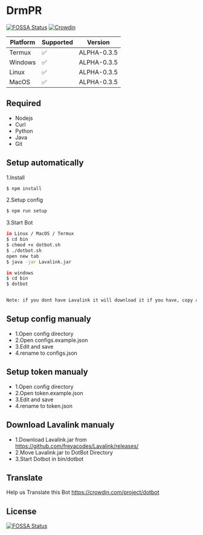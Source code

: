 # DrmPR
[![FOSSA Status](https://app.fossa.com/api/projects/git%2Bgithub.com%2FDemuraAIdev%2FDotBot.svg?type=shield)](https://app.fossa.com/projects/git%2Bgithub.com%2FDemuraAIdev%2FDotBot?ref=badge_shield)
[![Crowdin](https://badges.crowdin.net/dotbot/localized.svg)](https://crowdin.com/project/dotbot)


| Platform | Supported          | Version |
| ------- | ------------------ | ------- |
| Termux   | :white_check_mark: | ALPHA-0.3.5        |
| Windows   | :white_check_mark: | ALPHA-0.3.5        |
| Linux   | :white_check_mark: | ALPHA-0.3.5        |
| MacOS   | :white_check_mark: | ALPHA-0.3.5        |

## Required
- Nodejs
- Curl
- Python
- Java
- Git

## Setup automatically
1.Install
```sh
$ npm install
```
2.Setup config
```sh
$ npm run setup
```
3.Start Bot
```sh
in Linux / MacOS / Termux
$ cd bin
$ chmod +x dotbot.sh
$ ./dotbot.sh
open new tab
$ java -jar Lavalink.jar

in windows
$ cd bin
$ dotbot


Note: if you dont have Lavalink it will download it if you have, copy and paste in DotBot directory
```

## Setup config manualy
- 1.Open config directory
- 2.Open configs.example.json
- 3.Edit and save
- 4.rename to configs.json

## Setup token manualy
- 1.Open config directory
- 2.Open token.example.json
- 3.Edit and save
- 4.rename to token.json

## Download Lavalink manualy
- 1.Download Lavalink.jar from https://github.com/freyacodes/Lavalink/releases/
- 2.Move Lavalink.jar to DotBot Directory
- 3.Start Dotbot in bin/dotbot

## Translate
Help us Translate this Bot
https://crowdin.com/project/dotbot

## License
[![FOSSA Status](https://app.fossa.com/api/projects/git%2Bgithub.com%2FDemuraAIdev%2FDotBot.svg?type=large)](https://app.fossa.com/projects/git%2Bgithub.com%2FDemuraAIdev%2FDotBot?ref=badge_large)
